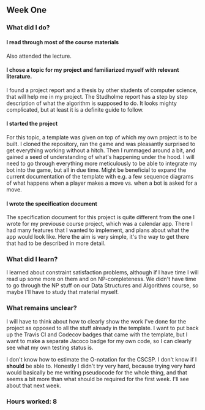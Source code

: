 ## Week One

### What did I do?

#### I read through most of the course materials

Also attended the lecture.

#### I chose a topic for my project and familiarized myself with relevant literature.

I found a project report and a thesis by other students of computer science, that will help me in my project. The Studholme report has a step by step description of what the algorithm is supposed to do. It looks mighty complicated, but at least it is a definite guide to follow.

#### I started the project

For this topic, a template was given on top of which my own project is to be built. I cloned the repository, ran the game and was pleasantly surprised to get everything working without a hitch. Then I rummaged around a bit, and gained a seed of understanding of what's happening under the hood. I will need to go through everything more meticulously to be able to integrate my bot into the game, but all in due time. Might be beneficial to expand the current documentation of the template with e.g. a few sequence diagrams of what happens when a player makes a move vs. when a bot is asked for a move.

#### I wrote the specification document

The specification document for this project is quite different from the one I wrote for my previouse course project, which was a calendar app. There I had many features that I wanted to implement, and plans about what the app would look like. Here the aim is very simple, it's the way to get there that had to be described in more detail.

### What did I learn?

I learned about constraint satisfaction problems, although if I have time I will read up some more on them and on NP-completeness. We didn't have time to go through the NP stuff on our Data Structures and Algorithms course, so maybe I'll have to study that material myself.

### What remains unclear?

I will have to think about how to clearly show the work I've done for the project as opposed to all the stuff already in the template. I want to put back up the Travis CI and Codecov badges that came with the template, but I want to make a separate Jacoco badge for my own code, so I can clearly see what my own testing status is.

I don't know how to estimate the O-notation for the CSCSP. I don't know if I **should** be able to. Honestly I didn't try very hard, because trying very hard would basically be me writing pseudocode for the whole thing, and that seems a bit more than what should be required for the first week. I'll see about that next week.

### Hours worked: 8
